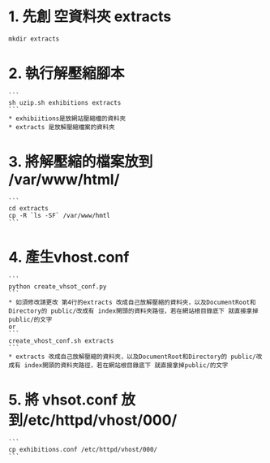 # 1. 先創 空資料夾 extracts
    mkdir extracts
# 2. 執行解壓縮腳本
    ```
    sh uzip.sh exhibitions extracts
    ```
    * exhibiitions是放網站壓縮檔的資料夾
    * extracts 是放解壓縮檔案的資料夾
# 3. 將解壓縮的檔案放到 /var/www/html/
    ```
    cd extracts
    cp -R `ls -SF` /var/www/hmtl
    ```
# 4. 產生vhost.conf
    ```
    python create_vhsot_conf.py
    ```
    * 如須修改請更改 第4行的extracts 改成自己放解壓縮的資料夾，以及DocumentRoot和Directory的 public/改成有 index開頭的資料夾路徑，若在網站根目錄底下 就直接拿掉public/的文字
    or
    ```
    create_vhost_conf.sh extracts
    ```
    * extracts 改成自己放解壓縮的資料夾，以及DocumentRoot和Directory的 public/改成有 index開頭的資料夾路徑，若在網站根目錄底下 就直接拿掉public/的文字
# 5. 將 vhsot.conf 放到/etc/httpd/vhost/000/
    ```
    cp exhibitions.conf /etc/httpd/vhost/000/
    ```
